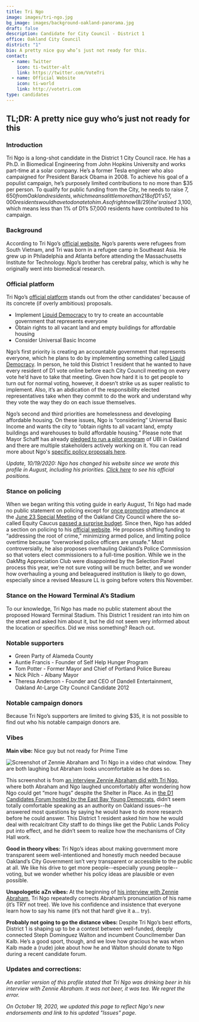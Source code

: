 ```yaml
---
title: Tri Ngo
image: images/tri-ngo.jpg
bg_image: images/background-oakland-panorama.jpg
draft: false
description: Candidate for City Council - District 1
office: Oakland City Council
district: "1"
bio: A pretty nice guy who’s just not ready for this.
contact:
  - name: Twitter
    icon: ti-twitter-alt
    link: https://twitter.com/VoteTri
  - name: Official Website
    icon: ti-world
    link: http://votetri.com
type: candidates
---
```

## TL;DR: A pretty nice guy who’s just not ready for this

### Introduction

Tri Ngo is a long-shot candidate in the District 1 City Council race. He has a Ph.D. in Biomedical Engineering from John Hopkins University and works part-time at a solar company. He’s a former Tesla engineer who also campaigned for President Barack Obama in 2008. To achieve his goal of a populist campaign, he’s purposely limited contributions to no more than $35 per person. To qualify for public funding from the City, he needs to raise $7,650 from Oakland residents, which means a little more than 218 of D1’s 57,000 residents would have to donate to him. As of right now (8/29) he’s raised ~$3,100, which means less than 1% of D1’s 57,000 residents have contributed to his campaign.

### Background

According to Tri Ngo’s [official website](https://www.votetri.com/about-tri.html), Ngo’s parents were refugees from South Vietnam, and Tri was born in a refugee camp in Southeast Asia. He grew up in Philadelphia and Atlanta before attending the Massachusetts Institute for Technology. Ngo’s brother has cerebral palsy, which is why he originally went into biomedical research.

### Official platform

Tri Ngo’s [official platform](https://www.votetri.com/issues.html) stands out from the other candidates’ because of its concrete (if overly ambitious) proposals.

* Implement [Liquid Democracy](https://medium.com/organizer-sandbox/liquid-democracy-true-democracy-for-the-21st-century-7c66f5e53b6f) to try to create an accountable government that represents everyone
* Obtain rights to all vacant land and empty buildings for affordable housing
* Consider Universal Basic Income

Ngo’s first priority is creating an accountable government that represents everyone, which he plans to do by implementing something called [Liquid Democracy](https://medium.com/organizer-sandbox/liquid-democracy-true-democracy-for-the-21st-century-7c66f5e53b6f). In person, he told this District 1 resident that he wanted to have every resident of D1 vote online before each City Council meeting on every vote he’d have to take that meeting. Given how hard it is to get people to turn out for normal voting, however, it doesn’t strike us as super realistic to implement. Also, it’s an abdication of the responsibility elected representatives take when they commit to do the work and understand why they vote the way they do on each issue themselves.

Ngo’s second and third priorities are homelessness and developing affordable housing. On these issues, Ngo is “considering” Universal Basic Income and wants the city to “obtain rights to all vacant land, empty buildings and warehouses to build affordable housing.” Please note that Mayor Schaff has already [pledged to run a pilot program](https://www.google.com/amp/s/sanfrancisco.cbslocal.com/2020/07/01/mayor-schaaf-launching-universal-basic-income-pilot-program-to-help-low-income-oakland-residents/amp/) of UBI in Oakland and there are multiple stakeholders actively working on it. You can read more about Ngo's [specific policy proposals here](https://www.votetri.com/issues.html).

*Update, 10/19/2020: Ngo has changed his website since we wrote this profile in August, including his priorities. [Click here](https://www.votetri.com/issues.html) to see his official positions.*

### Stance on policing

When we began writing this voting guide in early August, Tri Ngo had made no public statement on policing except for [once promoting](https://twitter.com/VoteTri/status/1277045312104759296?s=20) attendance at the [June 23 Special Meeting](http://oakland.granicus.com/MediaPlayer.php?view_id=2&clip_id=3674) of the Oakland City Council where the so-called Equity Caucus [passed a surprise budget](https://www.patreon.com/posts/fy-20-21-oakland-38578789). Since then, Ngo has added a section on policing to his [official website](https://www.votetri.com/issues.html). He proposes shifting funding to “addressing the root of crime,” minimizing armed police, and limiting police overtime because “overworked police officers are unsafe.” Most controversially, he also proposes overhauling Oakland’s Police Commission so that voters elect commissioners to a full-time position. While we in the OakMtg Appreciation Club were disappointed by the Selection Panel process this year, we’re not sure voting will be much better, and we wonder how overhauling a young and beleaguered institution is likely to go down, especially since a revised Measure LL is going before voters this November.

### Stance on the Howard Terminal A’s Stadium

To our knowledge, Tri Ngo has made no public statement about the proposed Howard Terminal Stadium. This District 1 resident ran into him on the street and asked him about it, but he did not seem very informed about the location or specifics. Did we miss something? Reach out.

### Notable supporters

* Green Party of Alameda County
* Auntie Francis - Founder of Self Help Hunger Program
* Tom Potter - Former Mayor and Chief of Portland Police Bureau
* Nick Pilch - Albany Mayor
* Theresa Anderson - Founder and CEO of Dandell Entertainment, Oakland At-Large City Council Candidate 2012

### Notable campaign donors

Because Tri Ngo’s supporters are limited to giving $35, it is not possible to find out who his notable campaign donors are.

### Vibes

**Main vibe:** Nice guy but not ready for Prime Time

![Screenshot of Zennie Abraham and Tri Ngo in a video chat window. They are both laughing but Abraham looks uncomfortable as he does so.](https://lh4.googleusercontent.com/amKQRNKUA4dPMri76MGvslBOgZVLXk88pxMXVBxXiaEIEA0gdpadf_U-A07zkRuHjAJHyYDdBfHcjgQFjzuLXyCKtKP3qC-DA8Snd_JWFG1rFjn6gwtjGY16DjphcL1vIzxtElMe)

This screenshot is from [an interview Zennie Abraham did with Tri Ngo](https://youtu.be/RlXunWFstBs?t=314), where both Abraham and Ngo laughed uncomfortably after wondering how Ngo could get “more hugs” despite the Shelter in Place. As in [the D1 Candidates Forum hosted by the East Bay Young Democrats](https://www.facebook.com/watch/live/?v=1155979171417987&ref=watch_permalink), didn’t seem totally comfortable speaking as an authority on Oakland issues--he answered most questions by saying he would have to do more research before he could answer. This District 1 resident asked him how he would deal with recalcitrant City staff to do things like get the Public Lands Policy put into effect, and he didn’t seem to realize how the mechanisms of City Hall work.

**Good in theory vibes:** Tri Ngo’s ideas about making government more transparent seem well-intentioned and honestly much needed because Oakland’s City Government isn’t very transparent or accessible to the public at all. We like his drive to get more people--especially young people--voting, but we wonder whether his policy ideas are plausible or even possible.

**Unapologetic aZn vibes:** At the beginning of [his interview with Zennie Abraham](https://youtu.be/RlXunWFstBs?t=314), Tri Ngo repeatedly corrects Abraham’s pronunciation of his name (it’s TRY not tree). We love his confidence and insistence that everyone learn how to say his name (it’s not that hard! give it a… try).

**Probably not going to go the distance vibes:** Despite Tri Ngo’s best efforts, District 1 is shaping up to be a contest between well-funded, deeply connected Steph Dominguez Walton and incumbent Councilmember Dan Kalb. He’s a good sport, though, and we love how gracious he was when Kalb made a (rude) joke about how he and Walton should donate to Ngo during a recent candidate forum.

### Updates and corrections:

*An earlier version of this profile stated that Tri Ngo was drinking beer in his interview with Zennie Abraham. It was not beer, it was tea. We regret the error.* 

*On October 19, 2020, we updated this page to reflect Ngo's new endorsements and link to his updated "Issues" page.*